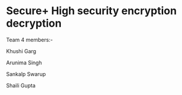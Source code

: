 # Secure+  High security encryption decryption 

Team 4 members:-

Khushi Garg

Arunima Singh

Sankalp Swarup

Shaili Gupta
